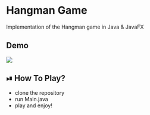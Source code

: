 
# Hangman Game 
Implementation of the Hangman game in Java & JavaFX
## Demo  
![](https://github.com/BrachiFrenkel/Hangman/blob/main/hangman.gif)
## ⏯ How To Play?
* clone the repository
* run Main.java
* play and enjoy!
